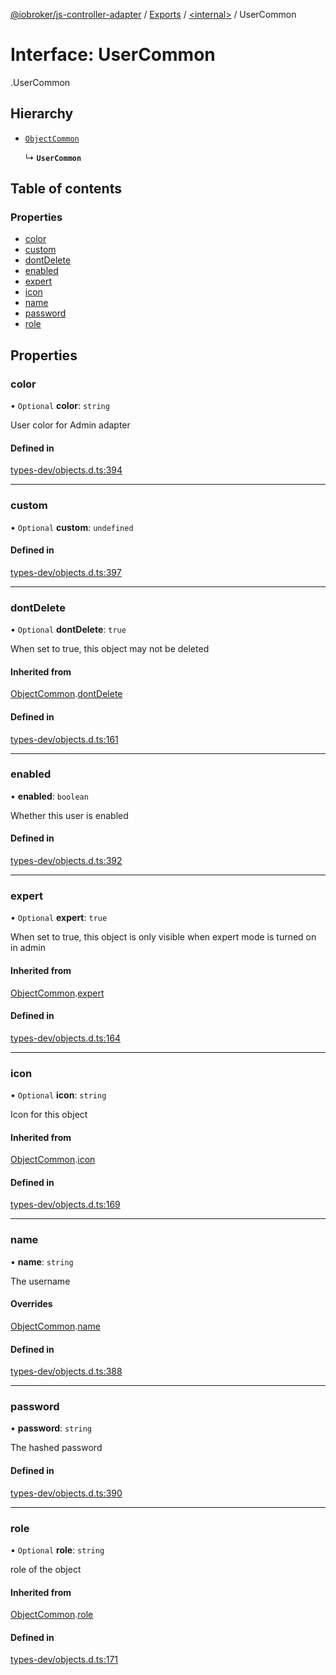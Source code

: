 [@iobroker/js-controller-adapter](../README.md) / [Exports](../modules.md) / [<internal\>](../modules/internal_.md) / UserCommon

# Interface: UserCommon

[<internal>](../modules/internal_.md).UserCommon

## Hierarchy

- [`ObjectCommon`](internal_.ObjectCommon.md)

  ↳ **`UserCommon`**

## Table of contents

### Properties

- [color](internal_.UserCommon.md#color)
- [custom](internal_.UserCommon.md#custom)
- [dontDelete](internal_.UserCommon.md#dontdelete)
- [enabled](internal_.UserCommon.md#enabled)
- [expert](internal_.UserCommon.md#expert)
- [icon](internal_.UserCommon.md#icon)
- [name](internal_.UserCommon.md#name)
- [password](internal_.UserCommon.md#password)
- [role](internal_.UserCommon.md#role)

## Properties

### color

• `Optional` **color**: `string`

User color for Admin adapter

#### Defined in

[types-dev/objects.d.ts:394](https://github.com/ioBroker/ioBroker.js-controller/blob/9b6770e2/packages/types-dev/objects.d.ts#L394)

___

### custom

• `Optional` **custom**: `undefined`

#### Defined in

[types-dev/objects.d.ts:397](https://github.com/ioBroker/ioBroker.js-controller/blob/9b6770e2/packages/types-dev/objects.d.ts#L397)

___

### dontDelete

• `Optional` **dontDelete**: ``true``

When set to true, this object may not be deleted

#### Inherited from

[ObjectCommon](internal_.ObjectCommon.md).[dontDelete](internal_.ObjectCommon.md#dontdelete)

#### Defined in

[types-dev/objects.d.ts:161](https://github.com/ioBroker/ioBroker.js-controller/blob/9b6770e2/packages/types-dev/objects.d.ts#L161)

___

### enabled

• **enabled**: `boolean`

Whether this user is enabled

#### Defined in

[types-dev/objects.d.ts:392](https://github.com/ioBroker/ioBroker.js-controller/blob/9b6770e2/packages/types-dev/objects.d.ts#L392)

___

### expert

• `Optional` **expert**: ``true``

When set to true, this object is only visible when expert mode is turned on in admin

#### Inherited from

[ObjectCommon](internal_.ObjectCommon.md).[expert](internal_.ObjectCommon.md#expert)

#### Defined in

[types-dev/objects.d.ts:164](https://github.com/ioBroker/ioBroker.js-controller/blob/9b6770e2/packages/types-dev/objects.d.ts#L164)

___

### icon

• `Optional` **icon**: `string`

Icon for this object

#### Inherited from

[ObjectCommon](internal_.ObjectCommon.md).[icon](internal_.ObjectCommon.md#icon)

#### Defined in

[types-dev/objects.d.ts:169](https://github.com/ioBroker/ioBroker.js-controller/blob/9b6770e2/packages/types-dev/objects.d.ts#L169)

___

### name

• **name**: `string`

The username

#### Overrides

[ObjectCommon](internal_.ObjectCommon.md).[name](internal_.ObjectCommon.md#name)

#### Defined in

[types-dev/objects.d.ts:388](https://github.com/ioBroker/ioBroker.js-controller/blob/9b6770e2/packages/types-dev/objects.d.ts#L388)

___

### password

• **password**: `string`

The hashed password

#### Defined in

[types-dev/objects.d.ts:390](https://github.com/ioBroker/ioBroker.js-controller/blob/9b6770e2/packages/types-dev/objects.d.ts#L390)

___

### role

• `Optional` **role**: `string`

role of the object

#### Inherited from

[ObjectCommon](internal_.ObjectCommon.md).[role](internal_.ObjectCommon.md#role)

#### Defined in

[types-dev/objects.d.ts:171](https://github.com/ioBroker/ioBroker.js-controller/blob/9b6770e2/packages/types-dev/objects.d.ts#L171)
